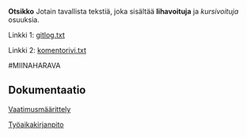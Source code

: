 **Otsikko**
Jotain tavallista tekstiä, joka sisältää **lihavoituja** ja *kursivoituja*
osuuksia.

Linkki 1:
[gitlog.txt](https://github.com/vilkiida/ot-harjoitustyo/blob/master/laskarit/viikko1/gitlog.txt)



Linkki 2:
[komentorivi.txt](https://github.com/vilkiida/ot-harjoitustyo/blob/master/laskarit/viikko1/komentorivi.txt)

#MIINAHARAVA

## Dokumentaatio

[Vaatimusmäärittely](https://github.com/vilkiida/ot-harjoitustyo/blob/master/dokumentaatio/alustava_m%C3%A4%C3%A4rittelydokumentti/vaatimusmaarittely.md)


[Työaikakirjanpito](https://github.com/vilkiida/ot-harjoitustyo/blob/master/dokumentaatio/ty%C3%B6aikakirjanpito.md)



